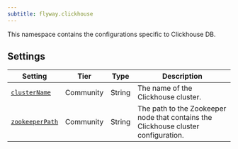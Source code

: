 ```yaml
---
subtitle: flyway.clickhouse
---
```


This namespace contains the configurations specific to Clickhouse DB.

## Settings

| Setting                                                                                                                  | Tier      | Type   | Description                                                                        |
|--------------------------------------------------------------------------------------------------------------------------|-----------|--------|------------------------------------------------------------------------------------|
| [`clusterName`](<Configuration/Flyway Namespace/Flyway Clickhouse Namespace/Flyway Clickhouse Cluster Name Setting>)     | Community | String | The name of the Clickhouse cluster.                                                |
| [`zookeeperPath`](<Configuration/Flyway Namespace/Flyway Clickhouse Namespace/Flyway Clickhouse Zookeeper Path Setting>) | Community | String | The path to the Zookeeper node that contains the Clickhouse cluster configuration. |
